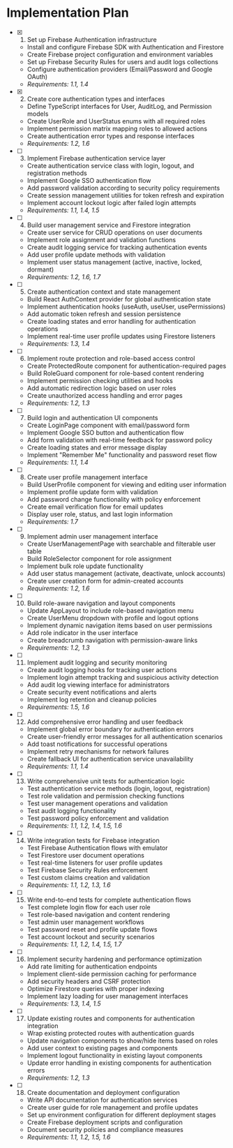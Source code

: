# Implementation Plan

- [x] 1. Set up Firebase Authentication infrastructure
  - Install and configure Firebase SDK with Authentication and Firestore
  - Create Firebase project configuration and environment variables
  - Set up Firebase Security Rules for users and audit logs collections
  - Configure authentication providers (Email/Password and Google OAuth)
  - _Requirements: 1.1, 1.4_

- [x] 2. Create core authentication types and interfaces
  - Define TypeScript interfaces for User, AuditLog, and Permission models
  - Create UserRole and UserStatus enums with all required roles
  - Implement permission matrix mapping roles to allowed actions
  - Create authentication error types and response interfaces
  - _Requirements: 1.2, 1.6_

- [ ] 3. Implement Firebase authentication service layer
  - Create authentication service class with login, logout, and registration methods
  - Implement Google SSO authentication flow
  - Add password validation according to security policy requirements
  - Create session management utilities for token refresh and expiration
  - Implement account lockout logic after failed login attempts
  - _Requirements: 1.1, 1.4, 1.5_

- [ ] 4. Build user management service and Firestore integration
  - Create user service for CRUD operations on user documents
  - Implement role assignment and validation functions
  - Create audit logging service for tracking authentication events
  - Add user profile update methods with validation
  - Implement user status management (active, inactive, locked, dormant)
  - _Requirements: 1.2, 1.6, 1.7_

- [ ] 5. Create authentication context and state management
  - Build React AuthContext provider for global authentication state
  - Implement authentication hooks (useAuth, useUser, usePermissions)
  - Add automatic token refresh and session persistence
  - Create loading states and error handling for authentication operations
  - Implement real-time user profile updates using Firestore listeners
  - _Requirements: 1.3, 1.4_

- [ ] 6. Implement route protection and role-based access control
  - Create ProtectedRoute component for authentication-required pages
  - Build RoleGuard component for role-based content rendering
  - Implement permission checking utilities and hooks
  - Add automatic redirection logic based on user roles
  - Create unauthorized access handling and error pages
  - _Requirements: 1.2, 1.3_

- [ ] 7. Build login and authentication UI components
  - Create LoginPage component with email/password form
  - Implement Google SSO button and authentication flow
  - Add form validation with real-time feedback for password policy
  - Create loading states and error message display
  - Implement "Remember Me" functionality and password reset flow
  - _Requirements: 1.1, 1.4_

- [ ] 8. Create user profile management interface
  - Build UserProfile component for viewing and editing user information
  - Implement profile update form with validation
  - Add password change functionality with policy enforcement
  - Create email verification flow for email updates
  - Display user role, status, and last login information
  - _Requirements: 1.7_

- [ ] 9. Implement admin user management interface
  - Create UserManagementPage with searchable and filterable user table
  - Build RoleSelector component for role assignment
  - Implement bulk role update functionality
  - Add user status management (activate, deactivate, unlock accounts)
  - Create user creation form for admin-created accounts
  - _Requirements: 1.2, 1.6_

- [ ] 10. Build role-aware navigation and layout components
  - Update AppLayout to include role-based navigation menu
  - Create UserMenu dropdown with profile and logout options
  - Implement dynamic navigation items based on user permissions
  - Add role indicator in the user interface
  - Create breadcrumb navigation with permission-aware links
  - _Requirements: 1.2, 1.3_

- [ ] 11. Implement audit logging and security monitoring
  - Create audit logging hooks for tracking user actions
  - Implement login attempt tracking and suspicious activity detection
  - Add audit log viewing interface for administrators
  - Create security event notifications and alerts
  - Implement log retention and cleanup policies
  - _Requirements: 1.5, 1.6_

- [ ] 12. Add comprehensive error handling and user feedback
  - Implement global error boundary for authentication errors
  - Create user-friendly error messages for all authentication scenarios
  - Add toast notifications for successful operations
  - Implement retry mechanisms for network failures
  - Create fallback UI for authentication service unavailability
  - _Requirements: 1.1, 1.4_

- [ ] 13. Write comprehensive unit tests for authentication logic
  - Test authentication service methods (login, logout, registration)
  - Test role validation and permission checking functions
  - Test user management operations and validation
  - Test audit logging functionality
  - Test password policy enforcement and validation
  - _Requirements: 1.1, 1.2, 1.4, 1.5, 1.6_

- [ ] 14. Write integration tests for Firebase integration
  - Test Firebase Authentication flows with emulator
  - Test Firestore user document operations
  - Test real-time listeners for user profile updates
  - Test Firebase Security Rules enforcement
  - Test custom claims creation and validation
  - _Requirements: 1.1, 1.2, 1.3, 1.6_

- [ ] 15. Write end-to-end tests for complete authentication flows
  - Test complete login flow for each user role
  - Test role-based navigation and content rendering
  - Test admin user management workflows
  - Test password reset and profile update flows
  - Test account lockout and security scenarios
  - _Requirements: 1.1, 1.2, 1.4, 1.5, 1.7_

- [ ] 16. Implement security hardening and performance optimization
  - Add rate limiting for authentication endpoints
  - Implement client-side permission caching for performance
  - Add security headers and CSRF protection
  - Optimize Firestore queries with proper indexing
  - Implement lazy loading for user management interfaces
  - _Requirements: 1.3, 1.4, 1.5_

- [ ] 17. Update existing routes and components for authentication integration
  - Wrap existing protected routes with authentication guards
  - Update navigation components to show/hide items based on roles
  - Add user context to existing pages and components
  - Implement logout functionality in existing layout components
  - Update error handling in existing components for authentication errors
  - _Requirements: 1.2, 1.3_

- [ ] 18. Create documentation and deployment configuration
  - Write API documentation for authentication services
  - Create user guide for role management and profile updates
  - Set up environment configuration for different deployment stages
  - Create Firebase deployment scripts and configuration
  - Document security policies and compliance measures
  - _Requirements: 1.1, 1.2, 1.5, 1.6_